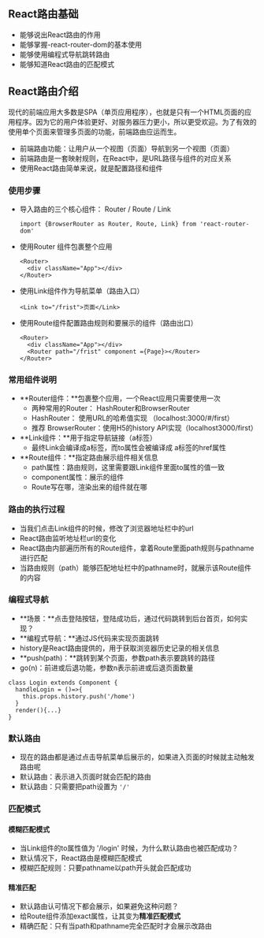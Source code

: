 ## React路由基础

- 能够说出React路由的作用
- 能够掌握-react-router-dom的基本使用
- 能够使用编程式导航跳转路由
- 能够知道React路由的匹配模式

## React路由介绍

现代的前端应用大多数是SPA（单页应用程序），也就是只有一个HTML页面的应用程序。因为它的用户体验更好、对服务器压力更小，所以更受欢迎。为了有效的使用单个页面来管理多页面的功能，前端路由应运而生。

- 前端路由功能：让用户从一个视图（页面）导航到另一个视图（页面）
- 前端路由是一套映射规则，在React中，是URL路径与组件的对应关系
- 使用React路由简单来说，就是配置路径和组件

### 使用步骤

- 导入路由的三个核心组件： Router / Route / Link

  ```react
  import {BrowserRouter as Router, Route, Link} from 'react-router-dom'
  ```

- 使用Router 组件包裹整个应用

  ```react
  <Router>
  	<div className="App"></div>
  </Router>
  ```

- 使用Link组件作为导航菜单（路由入口）

  ```react
  <Link to="/frist">页面</Link>
  ```

  

- 使用Route组件配置路由规则和要展示的组件（路由出口）

  ```react
  <Router>
  	<div className="App"></div>
    <Router path="/frist" component ={Page}></Router>
  </Router>
  ```

  

### 常用组件说明

- **Router组件：**包裹整个应用，一个React应用只需要使用一次
  - 两种常用的Router： HashRouter和BrowserRouter
  - HashRouter： 使用URL的哈希值实现 （localhost:3000/#/first）
  - 推荐 BrowserRouter：使用H5的history API实现（localhost3000/first）
- **Link组件：**用于指定导航链接（a标签）
  - 最终Link会编译成a标签，而to属性会被编译成 a标签的href属性
- **Route组件：**指定路由展示组件相关信息
  - path属性：路由规则，这里需要跟Link组件里面to属性的值一致
  - component属性：展示的组件
  - Route写在哪，渲染出来的组件就在哪

### 路由的执行过程

- 当我们点击Link组件的时候，修改了浏览器地址栏中的url
- React路由监听地址栏url的变化
- React路由内部遍历所有的Route组件，拿着Route里面path规则与pathname进行匹配
- 当路由规则（path）能够匹配地址栏中的pathname时，就展示该Route组件的内容

### 编程式导航

- **场景：**点击登陆按钮，登陆成功后，通过代码跳转到后台首页，如何实现？
- **编程式导航：**通过JS代码来实现页面跳转
- history是React路由提供的，用于获取浏览器历史记录的相关信息
- **push(path)：**跳转到某个页面，参数path表示要跳转的路径
- go(n)：前进或后退功能，参数n表示前进或后退页面数量

```react
class Login extends Component {
  handleLogin = ()=>{
    this.props.history.push('/home')
  }
  render(){...}
}
```

### 默认路由

- 现在的路由都是通过点击导航菜单后展示的，如果进入页面的时候就主动触发路由呢
- 默认路由：表示进入页面时就会匹配的路由
- 默认路由：只需要把path设置为 `'/'`

### 匹配模式

#### 模糊匹配模式

- 当Link组件的to属性值为 '/login' 时候，为什么默认路由也被匹配成功？
- 默认情况下，React路由是模糊匹配模式
- 模糊匹配规则：只要pathname以path开头就会匹配成功

#### 精准匹配

- 默认路由认可情况下都会展示，如果避免这种问题？
- 给Route组件添加exact属性，让其变为**精准匹配模式**
- 精确匹配：只有当path和pathname完全匹配时才会展示改路由



















